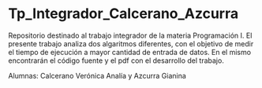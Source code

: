 # Tp_Integrador_Calcerano_Azcurra
Repositorio destinado al trabajo integrador de la materia Programación I.
El presente trabajo analiza dos algaritmos diferentes, con el objetivo de medir el tiempo de ejecución a mayor cantidad de entrada de datos.
En el mismo encontrarán el código fuente y el pdf con el desarrollo del trabajo.

Alumnas: Calcerano Verónica Analía y Azcurra Gianina
